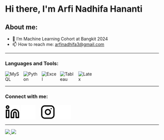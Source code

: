 # Hi there, I'm Arfi Nadhifa Hananti

## About me:
- 🔭 I’m Machine Learning Cohort at Bangkit 2024
- 📫 How to reach me: arfinadhifa3@gmail.com

---

### Languages and Tools:
[<img align="left" alt="MySQL" width="50px" src="https://upload.wikimedia.org/wikipedia/en/thumb/d/dd/MySQL_logo.svg/1024px-MySQL_logo.svg.png" style="padding-right:10px;" />](https://link-ke-webdev.com)
[<img align="left" alt="Python" width="50px" src="https://upload.wikimedia.org/wikipedia/commons/thumb/c/c3/Python-logo-notext.svg/182px-Python-logo-notext.svg.png" style="padding-right:10px;" />](https://link-ke-webdev.com)
[<img align="left" alt="Excel" width="50px" src="https://is2-ssl.mzstatic.com/image/thumb/Purple126/v4/a8/fd/5a/a8fd5a84-c6f1-355f-3b9f-6e86598efaa3/XCEL.png/1200x630bb.png" style="padding-right:10px;" />](https://link-ke-webdev.com)
[<img align="left" alt="Tableau" width="50px" src="https://logos-world.net/wp-content/uploads/2021/10/Tableau-Symbol.png" style="padding-right:10px;" />](https://link-ke-webdev.com)
[<img align="left" alt="Latex" width="50px" src="https://upload.wikimedia.org/wikipedia/commons/thumb/9/92/LaTeX_logo.svg/1200px-LaTeX_logo.svg.png" style="padding-right:10px;" />](https://link-ke-webdev.com)

<br />
<br />

---

### Connect with me:
[![website](./img/linkedin-light.svg)](https://www.linkedin.com/in/arfinadhifahananti/#gh-light-mode-only)
[![website](./img/linkedin-dark.svg)](https://www.linkedin.com/in/arfinadhifahananti/#gh-dark-mode-only)
&nbsp;&nbsp;
[![website](./img/instagram-light.svg)](https://instagram.com/part_of.arrffi_#gh-light-mode-only)
[![website](./img/instagram-dark.svg)](https://instagram.com/part_of.arrffi_#gh-dark-mode-only)

---

<p align="left">
<a href="https://github.com/Arfi3">
  <img height="180em" src="https://github-readme-stats-eight-theta.vercel.app/api?username=Arfi3&show_icons=true&theme=algolia&include_all_commits=true&count_private=true"/>
  <img height="180em" src="https://github-readme-stats-eight-theta.vercel.app/api/top-langs/?username=Arfi3&layout=compact&theme=algolia"/>
</a>
</p>
